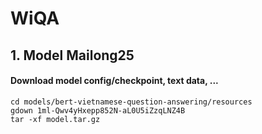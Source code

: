 # WiQA

## 1. Model Mailong25

#### Download model config/checkpoint, text data, ...
```
cd models/bert-vietnamese-question-answering/resources
gdown 1ml-Qwv4yHxepp852N-aL0U5iZzqLNZ4B
tar -xf model.tar.gz
```
